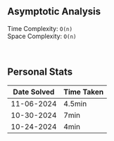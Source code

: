 ## Asymptotic Analysis  
Time Complexity: `O(n)`  
Space Complexity: `O(n)`  

&nbsp;  

## Personal Stats
| Date Solved | Time Taken |
| ----------- | ---------- |
| 11-06-2024  | 4.5min |  
| 10-30-2024  | 7min |  
| 10-24-2024  | 4min |  
